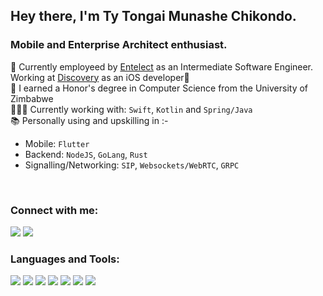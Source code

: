 ## Hey there, I'm Ty Tongai Munashe Chikondo.


### Mobile and Enterprise Architect enthusiast.
👔  Currently employeed by [Entelect](https://culture.entelect.co.za) as an Intermediate Software Engineer.
Working at [Discovery](https://www.discovery.co.za) as an iOS developer🍎
<br>
🏫 I earned a Honor's degree in Computer Science from the University of Zimbabwe
<br>
👨🏾‍💻 Currently working with: `Swift`, `Kotlin` and `Spring/Java`
<br>
📚 Personally using and upskilling in :-
  * Mobile: `Flutter`
  * Backend: `NodeJS`, `GoLang`, `Rust`
  * Signalling/Networking: `SIP`, `Websockets/WebRTC`, `GRPC`
<br>


### Connect with me:
[<img src="https://img.icons8.com/fluency/48/000000/microsoft-outlook-2019.png"/>][mail]
[<img src="https://img.icons8.com/color/48/000000/linkedin.png"/>][linkedin]


### Languages and Tools:
[<img src="https://img.icons8.com/fluent/48/000000/swift.png"/>](https://swift.org/)
[<img src="https://img.icons8.com/color/48/000000/spring-logo.png"/>](https://spring.io)
[<img src="https://img.icons8.com/color/48/000000/docker.png"/>](https://www.docker.com/)
[<img src="https://img.icons8.com/color/48/000000/flutter.png"/>](https://docs.flutter.dev)
[<img src="https://img.icons8.com/color/48/000000/nodejs.png"/>](https://nodejs.org/docs/latest-v18.x/api/)
[<img src="https://img.icons8.com/color/48/000000/golang.png"/>](https://go.dev/doc/)
[<img src="https://img.icons8.com/color/48/000000/kotlin.png"/>](https://kotlinlang.org/docs/home.html)

[linkedin]: https://www.linkedin.com/in/chikondot/
[mail]: mailto:tychi96@outlook.com
